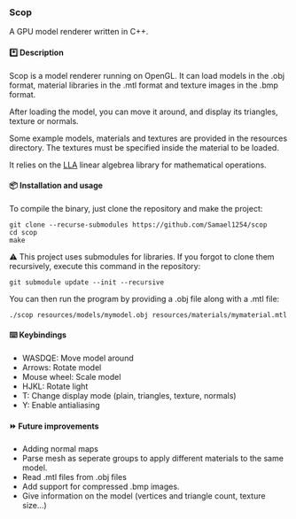 ### Scop
A GPU model renderer written in C++.

#### *️⃣ Description
Scop is a model renderer running on OpenGL. It can load models in the .obj format, material libraries in the .mtl format and texture images in the .bmp format.

After loading the model, you can move it around, and display its triangles, texture or normals.

Some example models, materials and textures are provided in the resources directory. The textures must be specified inside the material to be loaded.

It relies on the [LLA](https://github.com/Samael1254/LLA) linear algebrea library for mathematical operations.

#### 📦 Installation and usage
To compile the binary, just clone the repository and make the project:
```
git clone --recurse-submodules https://github.com/Samael1254/scop
cd scop
make
```
⚠️ This project uses submodules for libraries. If you forgot to clone them recursively, execute this command in the repository:
```
git submodule update --init --recursive
```
You can then run the program by providing a .obj file along with a .mtl file:
```
./scop resources/models/mymodel.obj resources/materials/mymaterial.mtl
```

#### ⌨️ Keybindings
- WASDQE: Move model around
- Arrows: Rotate model
- Mouse wheel: Scale model
- HJKL: Rotate light
- T: Change display mode (plain, triangles, texture, normals)
- Y: Enable antialiasing

#### ⏩ Future improvements
- Adding normal maps
- Parse mesh as seperate groups to apply different materials to the same model.
- Read .mtl files from .obj files
- Add support for compressed .bmp images.
- Give information on the model (vertices and triangle count, texture size...)
